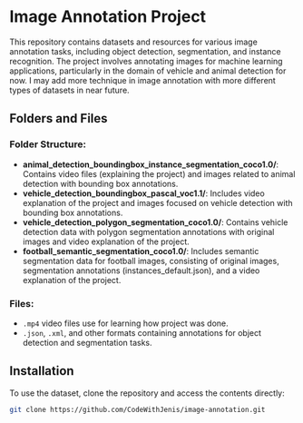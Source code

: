 # Image Annotation Project

This repository contains datasets and resources for various image annotation tasks, including object detection, segmentation, and instance recognition. The project involves annotating images for machine learning applications, particularly in the domain of vehicle and animal detection for now. I may add more technique in image annotation with more different types of datasets in near future.

## Folders and Files

### Folder Structure:
- **animal_detection_boundingbox_instance_segmentation_coco1.0/**: Contains video files (explaining the project) and images related to animal detection with bounding box annotations.
- **vehicle_detection_boundingbox_pascal_voc1.1/**: Includes video explanation of the project and images focused on vehicle detection with bounding box annotations.
- **vehicle_detection_polygon_segmentation_coco1.0/**: Contains vehicle detection data with polygon segmentation annotations with original images and video explanation of the project.
- **football_semantic_segmentation_coco1.0/**: Includes semantic segmentation data for football images, consisting of original images, segmentation annotations (instances_default.json), and a video explanation of the project.

### Files:
- `.mp4` video files use for learning how project was done.
- `.json`, `.xml`, and other formats containing annotations for object detection and segmentation tasks.

## Installation

To use the dataset, clone the repository and access the contents directly:

```bash
git clone https://github.com/CodeWithJenis/image-annotation.git
